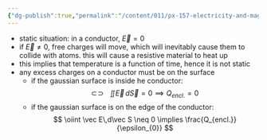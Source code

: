 ```yaml
---
{"dg-publish":true,"permalink":"/content/011/px-157-electricity-and-magnetism/px-157-b-electric-fields/i-field/px-157-b6a-conductors/","noteIcon":"1","created":"2025-08-27T13:14:04.812+01:00","updated":"2024-11-26T20:07:36.000+00:00"}
---
```


- static situation: in a conductor, $\vec E = 0$
- if $\vec E \neq 0$, free charges will move, which will inevitably cause them to collide with atoms. this will cause a resistive material to heat up
- this implies that temperature is a function of time, hence it is not static
- any excess charges on a conductor must be on the surface
	- if the gaussian surface is inside he conductor:
$$\newcommand{\oiint}{\subset\!\supset \!\!\!\!\!\!\!\!\!\!\iint}
	\oiint \vec E\,d\vec S = 0 \implies Q_{encl.}=0$$
	- if the gaussian surface is on the edge of the conductor:
$$
\oiint \vec E\,d\vec S \neq 0 \implies \frac{Q_{encl.}}{\epsilon_{0}}
$$
